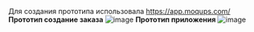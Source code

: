 Для создания прототипа использовала <https://app.moqups.com/>
**Прототип  создание заказа**
![image](https://github.com/cyberlizka/-/assets/164761247/2a57d004-2241-403a-97dc-68c8898acb3a)
**Прототип  приложения**
![image](https://github.com/cyberlizka/-/assets/164761247/2f2f2534-89bf-4615-b29a-58191f80adbc)



